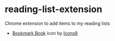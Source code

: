 # reading-list-extension

Chrome extension to add items to my reading lists

- <a target="_blank" href="https://icons8.com/icon/81577/bookmark-book">Bookmark Book</a> icon by <a target="_blank" href="https://icons8.com">Icons8</a>
